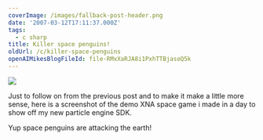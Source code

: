 ```yaml
---
coverImage: /images/fallback-post-header.png
date: '2007-03-12T17:11:37.000Z'
tags:
  - c sharp
title: Killer space penguins!
oldUrl: /c/killer-space-penguins
openAIMikesBlogFileId: file-RMxXaRJA8i1PxhTTBjasoQ5k
---
```


![](https://www.mikecann.blog/Images/Others/spacepenguin.png)

Just to follow on from the previous post and to make it make a little more sense, here is a screenshot of the demo XNA space game i made in a day to show off my new particle engine SDK.

<!-- more -->

Yup space penguins are attacking the earth!
